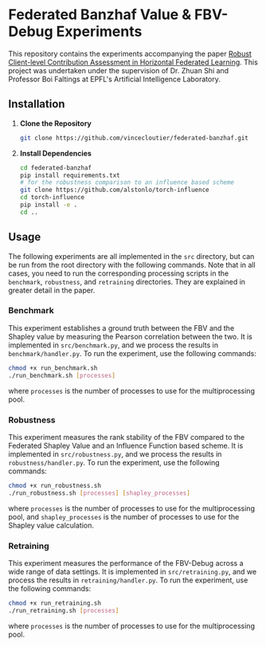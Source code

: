 # Federated Banzhaf Value & FBV-Debug Experiments
This repository contains the experiments accompanying the paper [Robust Client-level Contribution Assessment in Horizontal Federated Learning](paper.pdf). This project was undertaken under the supervision of Dr. Zhuan Shi and Professor Boi Faltings at EPFL's Artificial Intelligence Laboratory.


## Installation

1. **Clone the Repository**  
    ```bash
    git clone https://github.com/vincecloutier/federated-banzhaf.git
    ```
2. **Install Dependencies**  
    ```bash
    cd federated-banzhaf
    pip install requirements.txt 
    # for the robustness comparison to an influence based scheme
    git clone https://github.com/alstonlo/torch-influence
    cd torch-influence
    pip install -e .
    cd ..
    ```

## Usage
The following experiments are all implemented in the `src` directory, but can be run from the root directory with the following commands. Note that in all cases, you need to run the corresponding processing scripts in the `benchmark`, `robustness`, and `retraining` directories. They are explained in greater detail in the paper.

### Benchmark
This experiment establishes a ground truth between the FBV and the Shapley value by measuring the Pearson correlation between the two. It is implemented in `src/benchmark.py`, and we process the results in `benchmark/handler.py`. To run the experiment, use the following commands:
```bash
chmod +x run_benchmark.sh
./run_benchmark.sh [processes]
```
where `processes` is the number of processes to use for the multiprocessing pool.

### Robustness
This experiment measures the rank stability of the FBV compared to the Federated Shapley Value and an Influence Function based scheme. It is implemented in `src/robustness.py`, and we process the results in `robustness/handler.py`. To run the experiment, use the following commands:
```bash
chmod +x run_robustness.sh
./run_robustness.sh [processes] [shapley_processes]
```
where `processes` is the number of processes to use for the multiprocessing pool, and `shapley_processes` is the number of processes to use for the Shapley value calculation.

### Retraining
This experiment measures the performance of the FBV-Debug across a wide range of data settings. It is implemented in `src/retraining.py`, and we process the results in `retraining/handler.py`. To run the experiment, use the following commands:
```bash
chmod +x run_retraining.sh
./run_retraining.sh [processes]
```
where `processes` is the number of processes to use for the multiprocessing pool.